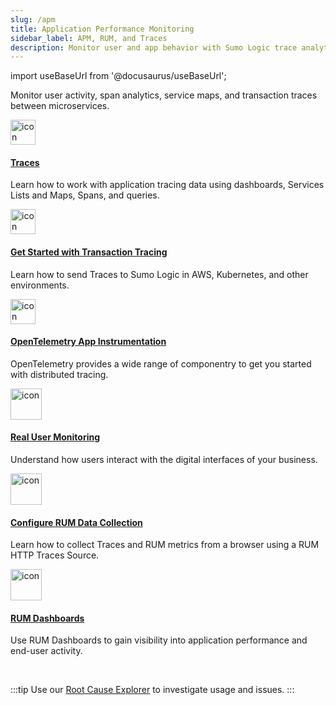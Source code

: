 ```yaml
---
slug: /apm
title: Application Performance Monitoring
sidebar_label: APM, RUM, and Traces
description: Monitor user and app behavior with Sumo Logic trace analytics and real user monitoring.
---
```


import useBaseUrl from '@docusaurus/useBaseUrl';

Monitor user activity, span analytics, service maps, and transaction traces between microservices.

<div className="box-wrapper" markdown="1">
<div className="box smallbox card">
  <div className="container">
  <a href={useBaseUrl('docs/apm/traces')}><img src={useBaseUrl('img/icons/traces.png')} alt="icon" width="40"/><h4>Traces</h4></a>
  <p>Learn how to work with application tracing data using dashboards, Services Lists and Maps, Spans, and queries.</p>
  </div>
</div>
<div className="box smallbox card">
  <div className="container">
  <a href={useBaseUrl('docs/apm/traces/get-started-transaction-tracing')}><img src={useBaseUrl('img/icons/traces.png')} alt="icon" width="40"/><h4>Get Started with Transaction Tracing</h4></a>
  <p>Learn how to send Traces to Sumo Logic in AWS, Kubernetes, and other environments.</p>
  </div>
</div>
<div className="box smallbox card">
  <div className="container">
  <a href={useBaseUrl('docs/apm/traces/get-started-transaction-tracing/opentelemetry-instrumentation')}><img src={useBaseUrl('img/icons/traces.png')} alt="icon" width="40"/><h4>OpenTelemetry App Instrumentation</h4></a>
  <p>OpenTelemetry provides a wide range of componentry to get you started with distributed tracing.</p>
  </div>
</div>
<div className="box smallbox card">
  <div className="container">
  <a href={useBaseUrl('docs/apm/real-user-monitoring')}><img src={useBaseUrl('img/icons/apm.png')} alt="icon" width="50"/><h4>Real User Monitoring</h4></a>
  <p>Understand how users interact with the digital interfaces of your business.</p>
  </div>
</div>
<div className="box smallbox card">
  <div className="container">
  <a href={useBaseUrl('docs/apm/real-user-monitoring/configure-data-collection')}><img src={useBaseUrl('img/icons/apm.png')} alt="icon" width="50"/><h4>Configure RUM Data Collection</h4></a>
  <p>Learn how to collect Traces and RUM metrics from a browser using a RUM HTTP Traces Source.</p>
  </div>
</div>
<div className="box smallbox card">
  <div className="container">
  <a href={useBaseUrl('docs/apm/real-user-monitoring/dashboards/')}><img src={useBaseUrl('img/icons/apm.png')} alt="icon" width="50"/><h4>RUM Dashboards</h4></a>
  <p>Use RUM Dashboards to gain visibility into application performance and end-user activity.</p>
  </div>
</div>
</div>

<br/>

:::tip
Use our [Root Cause Explorer](/docs/observability/root-cause-explorer) to investigate usage and issues.
:::
